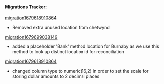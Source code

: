 #### Migrations Tracker:

[migration1679618910864](https://github.com/bcgov/PaymentCommonComponent/blob/9ba59fecf488e3779ad63a08d876f9941c8e1da3/apps/backend/src/database/migrations/1679618910864-migration.ts)

- Removed extra unused location from chetwynd

[migration1679699038149](https://github.com/bcgov/PaymentCommonComponent/blob/9ba59fecf488e3779ad63a08d876f9941c8e1da3/apps/backend/src/database/migrations/1679618910864-migration.ts)

- added a placeholder 'Bank' method location for Burnaby as we use this method to look up distinct location id for reconciliation

[migration1679618910864](https://github.com/bcgov/PaymentCommonComponent/blob/9ba59fecf488e3779ad63a08d876f9941c8e1da3/apps/backend/src/database/migrations/1679618910864-migration.ts)

- changed column type to numeric(16,2) in order to set the scale for storing dollar amounts to 2 decimal places
